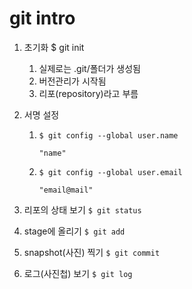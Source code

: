 # git intro

1. 초기화 $ git init
   1. 실제로는 .git/폴더가 생성됨
   2. 버전관리가 시작됨
   3. 리포(repository)라고 부름

2. 서명 설정

   1. `$ git config --global user.name `

      `"name"`

   2. `$ git config --global user.email `

      `"email@mail"`

3. 리포의 상태 보기 `$ git status`
4. stage에 올리기 `$ git add`
5. snapshot(사진) 찍기 `$ git commit`
6. 로그(사진첩) 보기 `$ git log`

